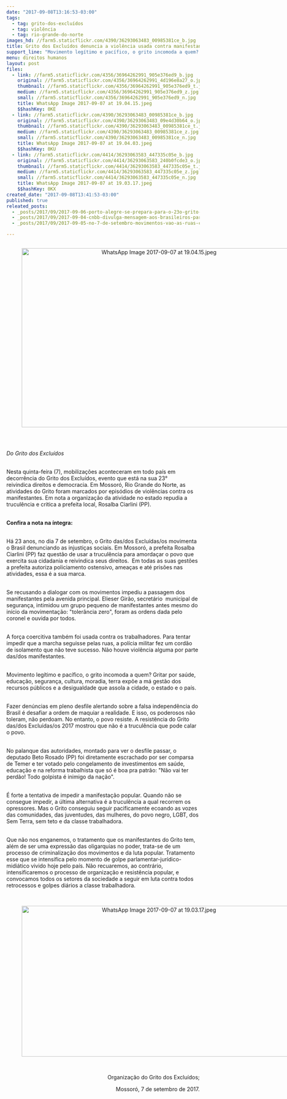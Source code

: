 ```yaml
---
date: "2017-09-08T13:16:53-03:00"
tags:
  - tag: grito-dos-excluídos
  - tag: violência
  - tag: rio-grande-do-norte
images_hd: //farm5.staticflickr.com/4390/36293063483_00985381ce_b.jpg
title: Grito dos Excluídos denuncia a violência usada contra manifestantes no RN
support_line: "Movimento legítimo e pacífico, o grito incomoda a quem? Gritar por saúde, educação, segurança, cultura, moradia, terra expõe a má gestão dos recursos públicos e a desigualdade que assola a cidade, o estado e o país."
menu: direitos humanos
layout: post
files:
  - link: //farm5.staticflickr.com/4356/36964262991_905e376ed9_b.jpg
    original: //farm5.staticflickr.com/4356/36964262991_4d196e8a27_o.jpg
    thumbnail: //farm5.staticflickr.com/4356/36964262991_905e376ed9_t.jpg
    medium: //farm5.staticflickr.com/4356/36964262991_905e376ed9_z.jpg
    small: //farm5.staticflickr.com/4356/36964262991_905e376ed9_n.jpg
    title: WhatsApp Image 2017-09-07 at 19.04.15.jpeg
    $$hashKey: 0KE
  - link: //farm5.staticflickr.com/4390/36293063483_00985381ce_b.jpg
    original: //farm5.staticflickr.com/4390/36293063483_09e4d30b64_o.jpg
    thumbnail: //farm5.staticflickr.com/4390/36293063483_00985381ce_t.jpg
    medium: //farm5.staticflickr.com/4390/36293063483_00985381ce_z.jpg
    small: //farm5.staticflickr.com/4390/36293063483_00985381ce_n.jpg
    title: WhatsApp Image 2017-09-07 at 19.04.03.jpeg
    $$hashKey: 0KU
  - link: //farm5.staticflickr.com/4414/36293063583_447335c05e_b.jpg
    original: //farm5.staticflickr.com/4414/36293063583_240b0fcde3_o.jpg
    thumbnail: //farm5.staticflickr.com/4414/36293063583_447335c05e_t.jpg
    medium: //farm5.staticflickr.com/4414/36293063583_447335c05e_z.jpg
    small: //farm5.staticflickr.com/4414/36293063583_447335c05e_n.jpg
    title: WhatsApp Image 2017-09-07 at 19.03.17.jpeg
    $$hashKey: 0KX
created_date: "2017-09-08T13:41:53-03:00"
published: true
releated_posts:
  - _posts/2017/09/2017-09-06-porto-alegre-se-prepara-para-o-23o-grito-dos-excluidos.md
  - _posts/2017/09/2017-09-04-cnbb-divulga-mensagem-aos-brasileiros-para-as-celebracoes-do-dia-7-de-setembro.md
  - _posts/2017/09/2017-09-05-no-7-de-setembro-movimentos-vao-as-ruas-contra-reformas-e-retirada-de-direitos.md

---
```

<div style="text-align:center">
<figure class="image" style="display:inline-block"><img alt="WhatsApp Image 2017-09-07 at 19.04.15.jpeg" height="467" src="//farm5.staticflickr.com/4356/36964262991_905e376ed9_b.jpg" width="700" />
<figcaption></figcaption>
</figure>
</div>

<p>&nbsp;</p>

<p><em>Do Grito dos Exclu&iacute;dos&nbsp;</em></p>

<p><br />
Nesta quinta-feira (7), mobiliza&ccedil;&otilde;es aconteceram em todo pa&iacute;s em decorr&ecirc;ncia do Grito&nbsp;dos Exclu&iacute;dos, evento que est&aacute; na sua 23&deg; reivindica&nbsp;direitos e democracia. Em&nbsp;Mossor&oacute;, Rio Grande do Norte, as atividades do Grito foram marcados por epis&oacute;dios de viol&ecirc;ncias contra os manifestantes. Em nota a organiza&ccedil;&atilde;o da atividade no estado repudia a trucul&ecirc;ncia e critica a prefeita local, Rosalba Ciarlini (PP).</p>

<p><br />
<strong>Confira a nota na &iacute;ntegra:&nbsp;</strong></p>

<p><br />
H&aacute; 23 anos, no dia&nbsp;7 de setembro, o Grito das/dos Exclu&iacute;das/os movimenta o&nbsp;Brasil denunciando as&nbsp;injusti&ccedil;as sociais. Em Mossor&oacute;, a prefeita Rosalba Ciarlini (PP)&nbsp;faz quest&atilde;o de usar a&nbsp;trucul&ecirc;ncia&nbsp;para amorda&ccedil;ar o povo que exercita sua cidadania e reivindica seus direitos. &nbsp;Em todas as suas gest&otilde;es a prefeita autoriza&nbsp;policiamento ostensivo, amea&ccedil;as e at&eacute; pris&otilde;es nas atividades, essa &eacute; a sua marca.</p>

<p><br />
Se recusando a dialogar com os movimentos impediu a passagem dos manifestantes pela avenida principal.&nbsp;Elieser Gir&atilde;o, secret&aacute;rio &nbsp;municipal de seguran&ccedil;a, intimidou um grupo pequeno de manifestantes antes mesmo do in&iacute;cio da movimenta&ccedil;&atilde;o: &quot;toler&acirc;ncia zero&quot;, foram as ordens dada pelo coronel e ouvida por todos.&nbsp;</p>

<p><br />
A for&ccedil;a coercitiva tamb&eacute;m foi usada contra os trabalhadores. Para tentar impedir que a marcha seguisse pelas ruas, a pol&iacute;cia militar fez um cord&atilde;o de isolamento que n&atilde;o teve sucesso. N&atilde;o houve viol&ecirc;ncia alguma por parte das/dos manifestantes.</p>

<p><br />
Movimento leg&iacute;timo e pac&iacute;fico, o grito incomoda a quem? Gritar por sa&uacute;de, educa&ccedil;&atilde;o, seguran&ccedil;a, cultura, moradia, terra exp&otilde;e a m&aacute; gest&atilde;o dos recursos p&uacute;blicos e a desigualdade que assola a cidade, o estado e&nbsp;o pa&iacute;s.</p>

<p><br />
Fazer den&uacute;ncias em pleno desfile alertando sobre a falsa independ&ecirc;ncia do Brasil &eacute; desafiar a ordem de maquiar a realidade. E isso, os poderosos n&atilde;o toleram, n&atilde;o perdoam. No entanto, o povo resiste. A resist&ecirc;ncia do Grito das/dos Exclu&iacute;das/os 2017 mostrou que n&atilde;o &eacute; a trucul&ecirc;ncia que pode calar o povo.</p>

<p><br />
No palanque das autoridades, montado para ver o desfile passar, o deputado Beto Rosado (PP) foi diretamente escrachado por ser comparsa de Temer e ter votado pelo congelamento de investimentos em sa&uacute;de, educa&ccedil;&atilde;o e na reforma trabalhista que s&oacute; &eacute; boa pra patr&atilde;o: &quot;N&atilde;o vai ter perd&atilde;o! Todo golpista &eacute; inimigo da na&ccedil;&atilde;o&quot;.</p>

<p><br />
&Eacute; forte a tentativa de impedir a manifesta&ccedil;&atilde;o popular. Quando n&atilde;o se consegue impedir, a &uacute;ltima alternativa &eacute; a trucul&ecirc;ncia a qual recorrem os opressores. Mas o Grito conseguiu seguir pacificamente ecoando as vozes das comunidades, das juventudes, das mulheres, do povo negro, LGBT, dos Sem Terra, sem teto e da classe trabalhadora. &nbsp;</p>

<p><br />
Que n&atilde;o nos enganemos, o tratamento que os manifestantes do Grito tem, al&eacute;m de ser uma express&atilde;o das oligarquias no poder, trata-se de um processo de criminaliza&ccedil;&atilde;o dos movimentos e da luta popular. Tratamento esse que se intensifica pelo momento de golpe parlamentar-jur&iacute;dico-midi&aacute;tico&nbsp;vivido hoje pelo pa&iacute;s. N&atilde;o recuaremos, ao contr&aacute;rio, intensificaremos o processo de organiza&ccedil;&atilde;o e resist&ecirc;ncia popular, e convocamos todos os setores da sociedade a seguir em luta contra todos retrocessos e golpes di&aacute;rios a classe trabalhadora.&nbsp;<br />
&nbsp;</p>

<div style="text-align:center">
<figure class="image" style="display:inline-block"><img alt="WhatsApp Image 2017-09-07 at 19.03.17.jpeg" height="393" src="//farm5.staticflickr.com/4414/36293063583_447335c05e_b.jpg" width="700" />
<figcaption></figcaption>
</figure>
</div>

<p style="text-align: right;"><br />
Organiza&ccedil;&atilde;o do Grito dos Exclu&iacute;dos;</p>

<p style="text-align: right;">Mossor&oacute;, 7 de setembro de 2017.</p>
